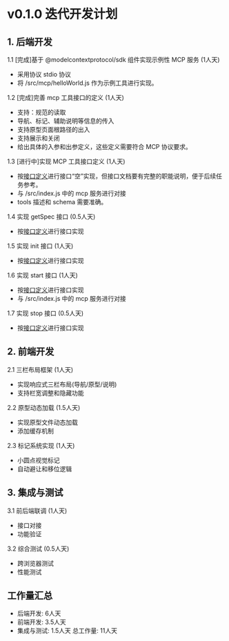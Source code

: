 # v0.1.0 迭代开发计划

## 1. 后端开发
1.1 [完成]基于 @modelcontextprotocol/sdk 组件实现示例性 MCP 服务 (1人天)
- 采用协议 stdio 协议
- 将 /src/mcp/helloWorld.js 作为示例工具进行实现。

1.2 [完成]完善 mcp 工具接口的定义 (1人天)
- 支持：规范的读取
- 导航、标记、辅助说明等信息的传入
- 支持原型页面根路径的出入
- 支持展示和关闭
- 给出具体的入参和出参定义，这些定义需要符合 MCP 协议要求。

1.3 [进行中]实现 MCP 工具接口定义 (1人天)
- 按[接口定义](../../interface.md)进行接口“空”实现，但接口文档要有完整的职能说明，便于后续任务参考。
- 与 /src/index.js 中的 mcp 服务进行对接
- tools 描述和 schema 需要准确。

1.4 实现 getSpec 接口 (0.5人天)
- 按[接口定义](../../interface.md)进行接口实现

1.5 实现 init 接口 (1人天)
- 按[接口定义](../../interface.md)进行接口实现  

1.6 实现 start 接口 (1人天)
- 按[接口定义](../../interface.md)进行接口实现
- 与 /src/index.js 中的 mcp 服务进行对接

1.7 实现 stop 接口 (0.5人天)
- 按[接口定义](../../interface.md)进行接口实现

## 2. 前端开发
2.1 三栏布局框架 (1人天)
- 实现响应式三栏布局(导航/原型/说明)
- 支持栏宽调整和隐藏功能

2.2 原型动态加载 (1.5人天)
- 实现原型文件动态加载
- 添加缓存机制

2.3 标记系统实现 (1人天)
- 小圆点视觉标记
- 自动避让和移位逻辑

## 3. 集成与测试
3.1 前后端联调 (1人天)
- 接口对接
- 功能验证

3.2 综合测试 (0.5人天)
- 跨浏览器测试
- 性能测试

## 工作量汇总
- 后端开发: 6人天
- 前端开发: 3.5人天
- 集成与测试: 1.5人天
总工作量: 11人天